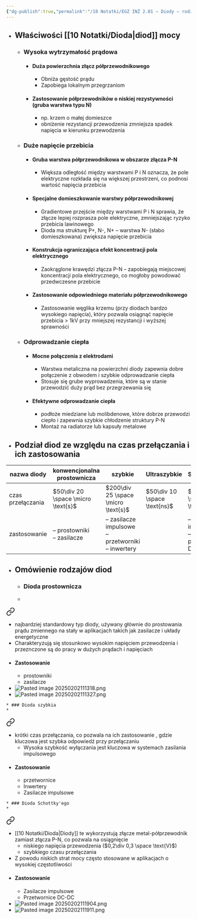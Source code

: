 ```yaml
---
{"dg-publish":true,"permalink":"/10 Notatki/EGZ INŻ 2.01 – Diody – rodzaje, właściwości i zastosowanie/","tags":["wiedza/zettel"]}
---
```


* ## Właściwości [[10 Notatki/Dioda\|diod]] mocy
	* ### Wysoka wytrzymałość prądowa
		* #### Duża powierzchnia złącz półprzewodnikowego
			* Obniża gęstość prądu
			* Zapobiega lokalnym przegrzaniom
		* #### Zastosowanie półprzewodników o niskiej rezystywności (gruba warstwa typu N)
			* np. krzem  o małej domieszce
			* obniżenie rezystancji przewodzenia zmniejsza spadek napięcia w kierunku przewodzenia
	* ### Duże napięcie przebicia
		* #### Gruba warstwa półprzewodnikowa w obszarze złącza P-N
			* Większa odległość między warstwami P i N oznacza, że pole elektryczne rozkłada się na większej przestrzeni, co podnosi wartość napięcia przebicia
		* #### Specjalne domieszkowanie warstwy półprzewodnikowej
			* Gradientowe przejście między warstwami P i N sprawia, że złącze lepiej rozprasza pole elektryczne, zmniejszając ryzyko przebicia lawinowego
			* Dioda ma strukturę P+, N-, N+ – warstwa N- (słabo domieszkowana) zwiększa napięcie przebicia
		* #### Konstrukcja ograniczająca efekt koncentracji pola elektrycznego
			* Zaokrąglone krawędzi złącza P-N – zapobiegają miejscowej koncentracji pola elektrycznego, co mogłoby powodować przedwczesne przebicie
		* #### Zastosowanie odpowiedniego materiału półprzewodnikowego
			* Zastosowanie węglika krzemu (przy diodach bardzo wysokiego napięcia), który pozwala osiągnąć napięcie przebicia > 1kV przy mniejszej rezystancji i wyższej sprawności
	* ### Odprowadzanie ciepła
		* #### Mocne połączenia z elektrodami
			* Warstwa metaliczna na powierzchni diody zapewnia dobre połączenie z obwodem i szybkie odprowadzanie ciepła
			* Stosuje się grube wyprowadzenia, które są w stanie przewodzić duży prąd bez przegrzewania się
		* #### Efektywne odprowadzanie ciepła
			* podłoże miedziane lub molibdenowe, które dobrze przewodzi ciepło i zapewnia szybkie chłodzenie struktury P-N
			* Montaż na radiatorze lub kapsuły metalowe
* ## Podział diod ze względu na czas przełączania i ich zastosowania

| nazwa diody       | konwencjonalna prostownicza        | szybkie                                                | Ultraszybkie                 | Schottky'ego                                  |
| ----------------- | ---------------------------------- | ------------------------------------------------------ | ---------------------------- | --------------------------------------------- |
| czas przełączania | $50\div 20 \space \micro \text{s}$ | $200\div 25 \space \micro \text{s}$                    | $50\div 10 \space \text{ns}$ | $5\div 1 \space \text{ns}$                    |
| zastosowanie      | – prostowniki<br>– zasilacze       | – zasilacze impulsowe<br>– przetworniki<br>– inwertery |                              | – zasilacze impulsowe<br>– przetworniki DC-DC |
* ## Omówienie rodzajów diod
	* ### Dioda prostownicza
	* 
<div class="transclusion internal-embed is-loaded"><a class="markdown-embed-link" href="/10-notatki/dioda-prostownicza/" aria-label="Open link"><svg xmlns="http://www.w3.org/2000/svg" width="24" height="24" viewBox="0 0 24 24" fill="none" stroke="currentColor" stroke-width="2" stroke-linecap="round" stroke-linejoin="round" class="svg-icon lucide-link"><path d="M10 13a5 5 0 0 0 7.54.54l3-3a5 5 0 0 0-7.07-7.07l-1.72 1.71"></path><path d="M14 11a5 5 0 0 0-7.54-.54l-3 3a5 5 0 0 0 7.07 7.07l1.71-1.71"></path></svg></a><div class="markdown-embed">




* najbardziej standardowy typ diody, używany głównie do prostowania prądu zmiennego na stały w aplikacjach takich jak zasilacze i układy energetyczne
* Charakteryzują się stosunkowo wysokim napięciem przewodzenia i przeznczone są do pracy w dużych prądach i napięciach
* #### Zastosowanie
	* prostowniki
	* zasilacze
* ![Pasted image 20250202111318.png](/img/user/80%20Zasoby/Pasted%20image%2020250202111318.png)
* ![Pasted image 20250202111327.png](/img/user/80%20Zasoby/Pasted%20image%2020250202111327.png)

</div></div>

	* ### Dioda szybkia
	* 
<div class="transclusion internal-embed is-loaded"><a class="markdown-embed-link" href="/10-notatki/dioda-szybka/" aria-label="Open link"><svg xmlns="http://www.w3.org/2000/svg" width="24" height="24" viewBox="0 0 24 24" fill="none" stroke="currentColor" stroke-width="2" stroke-linecap="round" stroke-linejoin="round" class="svg-icon lucide-link"><path d="M10 13a5 5 0 0 0 7.54.54l3-3a5 5 0 0 0-7.07-7.07l-1.72 1.71"></path><path d="M14 11a5 5 0 0 0-7.54-.54l-3 3a5 5 0 0 0 7.07 7.07l1.71-1.71"></path></svg></a><div class="markdown-embed">




* krótki czas przełączania, co pozwala na ich zastosowanie , gdzie kluczowa jest szybka odpowiedź przy przełączaniu
	* Wysoka szybkość wyłączania jest kluczowa w systemach zasilania impulsowego
* #### Zastosowanie
	* przetwornice
	* Inwertery
	* Zasilacze impulsowe

</div></div>

	* ### Dioda Schottky'ego
	* 
<div class="transclusion internal-embed is-loaded"><a class="markdown-embed-link" href="/10-notatki/dioda-schottky-ego/" aria-label="Open link"><svg xmlns="http://www.w3.org/2000/svg" width="24" height="24" viewBox="0 0 24 24" fill="none" stroke="currentColor" stroke-width="2" stroke-linecap="round" stroke-linejoin="round" class="svg-icon lucide-link"><path d="M10 13a5 5 0 0 0 7.54.54l3-3a5 5 0 0 0-7.07-7.07l-1.72 1.71"></path><path d="M14 11a5 5 0 0 0-7.54-.54l-3 3a5 5 0 0 0 7.07 7.07l1.71-1.71"></path></svg></a><div class="markdown-embed">




* [[10 Notatki/Dioda\|Diody]] te wykorzystują złącze metal-półprzewodnik zamiast złącza P-N, co pozwala na osiągnięcie
	* niskiego napięcia przewodzenia ($0,2\div 0,3 \space \text{V}$)
	* szybkiego czasu przełączania
* Z powodu niskich strat mocy często stosowane w aplikacjach o wysokiej częstotliwości
* #### Zastosowanie
	* Zasilacze impulsowe
	* Przetwornice DC-DC
* ![Pasted image 20250202111904.png](/img/user/80%20Zasoby/Pasted%20image%2020250202111904.png)
* ![Pasted image 20250202111911.png](/img/user/80%20Zasoby/Pasted%20image%2020250202111911.png)

</div></div>
